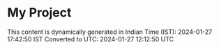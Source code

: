 # My Project

This content is dynamically generated in Indian Time (IST): 2024-01-27 17:42:50 IST
Converted to UTC: 2024-01-27 12:12:50 UTC

